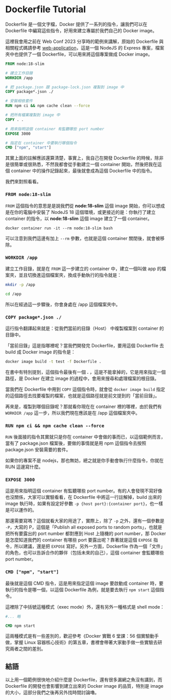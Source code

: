 # Dockerfile Tutorial

Dockerfile 是一個文字檔，Docker 提供了一系列的指令，讓我們可以在 Dockerfile 中編寫這些指令，好用來建立專屬於我們自己的 Docker image。

這裡我會用之前在 Web Conf 2023 分享時的範例來講解，原始的 Dockerfile 與相關程式碼請參考 [web-application](web-application/api)，這是一個 NodeJS 的 Express 專案，檔案夾中也提供了一個 Dockerfile，可以用來將這個專案做成 Docker image。

```dockerfile
FROM node:18-slim

# 建立工作目錄
WORKDIR /app

# 把 package.json 跟 package-lock.json 複製到 image 中
COPY package*.json ./

# 安裝相依套件
RUN npm ci && npm cache clean --force

# 把所有檔案複製到 image 中
COPY . .

# 用來指明這個 container 有監聽哪些 port number
EXPOSE 3000

# 指定在 container 中要執行哪個指令
CMD ["npm", "start"]
```

其實上面的註解應該還算清楚，事實上，我自己在開發 Dockerfile 的時候，除非是很簡單或很熟悉，不然我都會從手動建立一個 container 開始，然後把我在這個 container 中的操作記錄起來，最後就會成為這個 Dockerfile 中的指令。

我們來對照看看。

### `FROM node:18-slim`

`FROM` 這個指令的意思是是說我們從 **node:18-slim** 這個 image 開始，你可以想成是在你的電腦中安裝了 NodeJS 18 這個環境，或更接近的是：你執行了建立 container 的指令，以 **node:18-slim** 這個 image 建立了一個 container。

```docker
docker container run -it --rm node:18-slim bash
```

可以注意到我們這邊有加上 `--rm` 參數，也就是這個 container 關閉後，就會被移除。

### `WORKDIR /app`

建立工作目錄，就是在 `FROM` 這一步建立的 container 中，建立一個叫做 app 的檔案夾，並且切換進這個檔案夾，換成手動執行的指令就是：

```bash
mkdir -p /app

cd /app
```

所以在經過這一步驟後，你會身處在 /app 這個檔案夾中。

### `COPY package*.json ./`

這行指令翻譯起來就是：從我們當前的目錄（Host） 中複製檔案到 container 的目錄中。

「當前目錄」這是指哪裡呢？當我們開發完 Dockerfile，要用這個 Dockerfile 去 build 成 Docker image 的指令是：

```bash
docker image build -t test -f Dockerfile .
```

在書中有特別提到，這個指令最後有一個 **.** ，這是不能拿掉的，它是用來指定一個路徑，是 Docker 在建立 image 的過程中，會用來搜尋和處理檔案的根目錄。

當我們在 Dockerfile 中用到 `COPY` 這個指令時，就會從 `docker image build` 指定的這個路徑去找要複製的檔案，也就是這個路徑就是前文提到的「當前目錄」。

再來是，複製到哪個目錄呢？那就看你現在在 container 裡的哪裡，由於我們有 `WORKDIR /app` 這一步，所以我們現在應該是在 /app 這個檔案夾中。

### `RUN npm ci && npm cache clean --force`

`RUN` 後面接的指令其實就只是你在 container 中會做的事而已，以這個範例而言，當有了 package.json 檔案後，要做的事情就是用 npm 這個指令去按照 package.json 安裝需要的套件。

如果你的專案不是 nodejs，那也無妨，總之就是你手動會執行什麼指令，你就在 RUN 這邊寫什麼。

### `EXPOSE 3000`

這是用來指明這個 container 有監聽哪些 port number。有的人會發現不寫好像也沒關係，大家可以實驗看看，在 Dockerfile 中將這一行註解掉，build 出來的 image 執行時，如果有設定好參數 `-p {host port}:{container port}`，也一樣是可以運作的。

那還需要寫嗎？這個就看大家的用途了，實際上，除了 `-p` 之外，還有一個參數是 `-P`，大寫的 P，這個是「Publish all exposed ports to random ports」，也就是把所有要露出的 port number 都對應到 Host 上隨機的 port number，那 Docker 是怎麼知道我們的 container 有哪些 port 要露出呢？靠著就是這個 `EXPOSE` 指令，所以建議，還是把 `EXPOSE` 寫好。另外一方面，Dockerfile 作為一個「文件」的角色，也可以告訴合作的夥伴（包括未來的自己），這個 container 會監聽哪些 port number。

### `CMD ["npm", "start"]`

最後就是這個 CMD 指令，這是用來指定這個 image 要啟動成 container 時，要執行的指令是哪一個，以這個 Dockerfile 為例，就是要去執行 `npm start` 這個指令。

這裡除了中括號這種模式（exec mode）外，還有另外一種格式是 shell mode：

```dockerfile
#... 略

CMD npm start
```

這兩種模式是有一些差別的，歡迎參考《Docker 實戰 6 堂課：56 個實驗動手做，掌握 Linux 容器核心技術》的第五章，書裡會帶著大家動手做一些實驗去研究兩者之間的差別。

## 結語

以上用一個範例很快地介紹什麼是 Dockerfile，還有很多漏網之魚沒有講到，而 Dockerfile 的開發也會影響到建立出來的 Docker image 的品質，特別是 image 的大小，這部分我們之後再另外找時間討論嚕。
